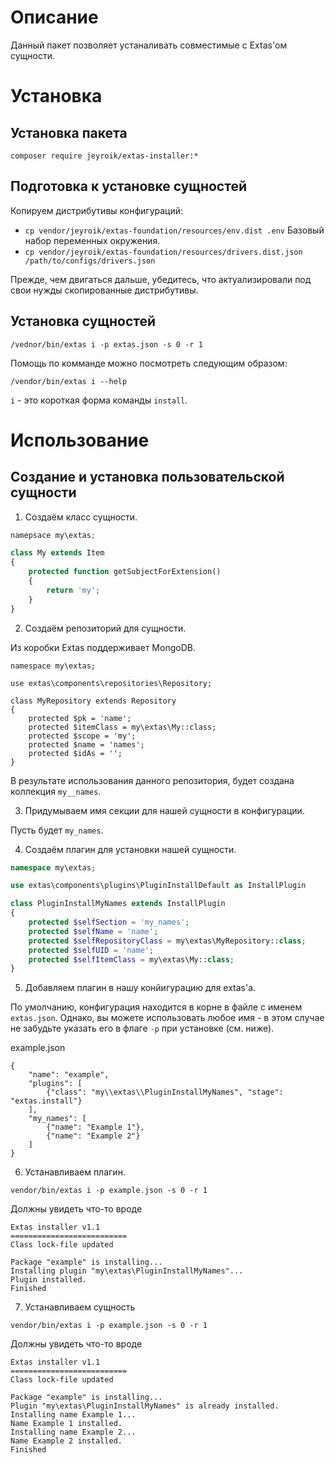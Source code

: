 # Описание

Данный пакет позволяет устаналивать совместимые с Extas'ом сущности.

# Установка

## Установка пакета

`composer require jeyroik/extas-installer:*`

## Подготовка к установке сущностей

Копируем дистрибутивы конфигураций:

- `cp vendor/jeyroik/extas-foundation/resources/env.dist .env` Базовый набор переменных окружения.
- `cp vendor/jeyroik/extas-foundation/resources/drivers.dist.json /path/to/configs/drivers.json`

Прежде, чем двигаться дальше, убедитесь, что актуализировали под свои нужды скопированные дистрибутивы.

## Установка сущностей

`/vednor/bin/extas i -p extas.json -s 0 -r 1`

Помощь по комманде можно посмотреть следующим образом:

`/vendor/bin/extas i --help`

`i` - это короткая форма команды `install`.

# Использование

## Создание и установка пользовательской сущности

1. Создаём класс сущности.

```php
namepsace my\extas;

class My extends Item
{
    protected function getSubjectForExtension()
    {
        return 'my';
    }
}
```

2. Создаём репозиторий для сущности.

Из коробки Extas поддерживает MongoDB.

```
namespace my\extas;

use extas\components\repositories\Repository;

class MyRepository extends Repository
{
    protected $pk = 'name';
    protected $itemClass = my\extas\My::class;
    protected $scope = 'my';
    protected $name = 'names';
    protected $idAs = '';
}
```

В результате использования данного репозитория, будет создана коллекция `my__names`.

3. Придумываем имя секции для нашей сущности в конфигурации.

Пусть будет `my_names`.

4. Создаём плагин для установки нашей сущности.

```php
namespace my\extas;

use extas\components\plugins\PluginInstallDefault as InstallPlugin

class PluginInstallMyNames extends InstallPlugin
{
    protected $selfSection = 'my_names';
    protected $selfName = 'name';
    protected $selfRepositoryClass = my\extas\MyRepository::class;
    protected $selfUID = 'name';
    protected $selfItemClass = my\extas\My::class;
}
```

5. Добавляем плагин в нашу конйигурацию для extas'a.

По умолчанию, конфигурация находится в корне в файле с именем `extas.json`.
Однако, вы можете использовать любое имя - в этом случае не забудьте указать его в флаге `-p` при установке (см. ниже).

example.json
```
{
    "name": "example",
    "plugins": [
        {"class": "my\\extas\\PluginInstallMyNames", "stage": "extas.install"}
    ],
    "my_names": [
        {"name": "Example 1"},
        {"name": "Example 2"}
    ]
}
```

6. Устанавливаем плагин.

`vendor/bin/extas i -p example.json -s 0 -r 1`

Должны увидеть что-то вроде

```
Extas installer v1.1
==========================
Class lock-file updated

Package "example" is installing...
Installing plugin "my\extas\PluginInstallMyNames"...
Plugin installed.
Finished
```

7. Устанавливаем сущность

`vendor/bin/extas i -p example.json -s 0 -r 1`

Должны увидеть что-то вроде

```
Extas installer v1.1
==========================
Class lock-file updated

Package "example" is installing...
Plugin "my\extas\PluginInstallMyNames" is already installed.
Installing name Example 1...
Name Example 1 installed.
Installing name Example 2...
Name Example 2 installed.
Finished
```